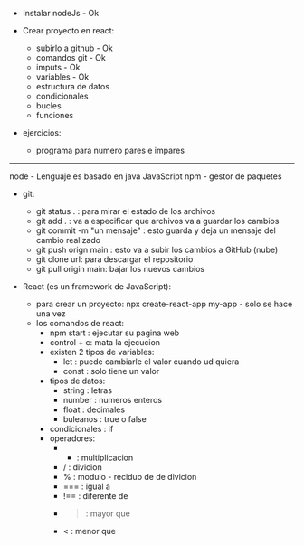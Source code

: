 - Instalar nodeJs - Ok
- Crear proyecto en react:
    - subirlo a github - Ok
    - comandos git - Ok
    - imputs - Ok
    - variables - Ok
    - estructura de datos
    - condicionales
    - bucles
    - funciones

- ejercicios:
    - programa para numero pares e impares

----------------------------------------------------------
node - Lenguaje es basado en java JavaScript
npm - gestor de paquetes

- git:
    - git status . : para mirar el estado de los archivos
    - git add . : va a especificar que archivos va a guardar los cambios
    - git commit -m "un mensaje" : esto guarda y deja un mensaje del cambio realizado
    - git push orign main : esto va a subir los cambios a GitHub (nube)
    - git clone url: para descargar el repositorio
    - git pull origin main: bajar los nuevos cambios

- React (es un framework de JavaScript):
    - para crear un proyecto: npx create-react-app my-app - solo se hace una vez
    - los comandos de react:
        - npm start : ejecutar su pagina web
        - control + c: mata la ejecucion
        - existen 2 tipos de variables:
            - let : puede cambiarle el valor cuando ud quiera
            - const : solo tiene un valor
        - tipos de datos:
            - string : letras
            - number : numeros enteros
            - float : decimales
            - buleanos : true o false
        - condicionales : if
        - operadores: 
            - * : multiplicacion
            - / : divicion
            - % : modulo - reciduo de de divicion
            - === : igual a
            - !== : diferente de
            - > : mayor que
            - < : menor que